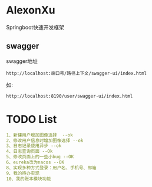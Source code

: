 # AlexonXu
  Springboot快速开发框架

## swagger
swagger地址
```shell
http://localhost:端口号/路径上下文/swagger-ui/index.html
```
如:
```shell
http://localhost:8190/user/swagger-ui/index.html
```

# TODO List
```yaml
1、新建用户增加图像选择  --ok
2、修改用户信息时增加图像选择 --ok
3、日志记录使用异步 --ok
4、日志查询页面 --Ok
5、修改页面上的一些小bug --OK
6、eureka改为nacos --OK
8、实现多种方式登录：用户名、手机号、邮箱
9、我的待办实现
10、我的账本模块功能
```


